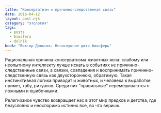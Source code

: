 ```yaml
---
title: "Консерватизм и причинно-следственная связь"
date: 2016-04-12
layout: post.njk
category: "этология"
tags:
  - posts
  - biosfera
  - dolnik
book: "Виктор Дольник. Непослушное дитя биосферы"
---
```


Рациональная причина консерватизма животных ясна: слабому или неопытному интеллекту лучше искать в событиях не причинно-следственные связи, а связки, совпадения и воспринимать причинно-следственную связь как двухстороннюю, обратимую. Такая инстинктивная логика приводит и животных, и человека к выработке примет, табу, ритуалов. Среди них “правильные” перемешиваются с ложными и ошибочными.

Религиозное чувство возвращает нас в этот мир предков и детства, где безусловно и неоспоримо истинно все, во что веришь.
